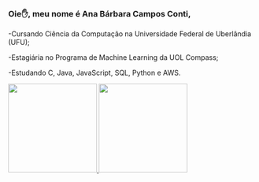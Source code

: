 ### Oie✋, meu nome é Ana Bárbara Campos Conti,

-Cursando Ciência da Computação na Universidade Federal de Uberlândia (UFU);

-Estagiária no Programa de Machine Learning da UOL Compass;

-Estudando C, Java, JavaScript, SQL, Python e AWS.

<div>
<a href="https://github.com/AnaConti">
<img height="180em" src="https://github-readme-stats.vercel.app/api/top-langs/?username=AnaConti&layout=compact&langs_count=7&theme=dracula"/>
<img height="180em" src="https://github-readme-stats.vercel.app/api?username=AnaConti&show_icons=true&theme=dracula&include_all_commits=true&count_private=true"/>
</div>


